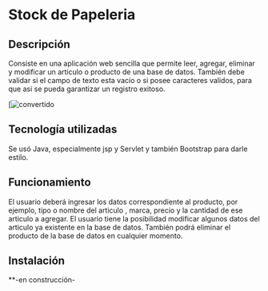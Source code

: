 # Stock de Papeleria
## Descripción
Consiste en una aplicación web sencilla que permite leer, agregar, eliminar y modificar un articulo o producto de una base de datos. También debe validar si el campo de texto esta vacío o si posee caracteres validos, para que asi se pueda garantizar un registro exitoso.

[![convertido](https://media.giphy.com/media/v1.Y2lkPTc5MGI3NjExaW41OGF6bjVjeWc0ajloaTRhMTBqNmM4ZDJmYXZ4NWt0azE2NXFpcCZlcD12MV9pbnRlcm5hbF9naWZfYnlfaWQmY3Q9Zw/ijaj3uHNJJj3WVVB4C/giphy.gif)
## Tecnología utilizadas
Se usó Java, especialmente jsp y Servlet y también Bootstrap para darle estilo.
## Funcionamiento
El usuario deberá ingresar los datos correspondiente al producto, por ejemplo, tipo o nombre del articulo , marca, precio y la cantidad de ese articulo a agregar. El usuario tiene la posibilidad modificar algunos datos del articulo ya existente en la base de datos. También podrá eliminar el producto de la base de datos en cualquier momento.
## Instalación
  **-en construcción-

